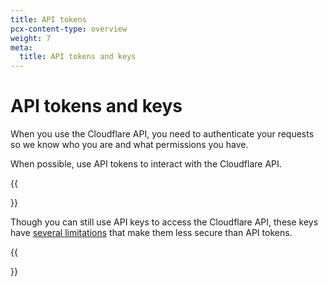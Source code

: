 ```yaml
---
title: API tokens
pcx-content-type: overview
weight: 7
meta:
  title: API tokens and keys
---
```


# API tokens and keys

When you use the Cloudflare API, you need to authenticate your requests so we know who you are and what permissions you have.

When possible, use API tokens to interact with the Cloudflare API.

<DirectoryListing path="/tokens"/>

{{<Aside type="note">}}

Though you can still use API keys to access the Cloudflare API, these keys have [several limitations](/api/keys/#limitations) that make them less secure than API tokens.

{{</Aside>}}
